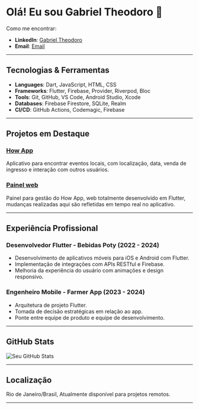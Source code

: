# Olá! Eu sou Gabriel Theodoro 👋

Como me encontrar:
- **LinkedIn**: [Gabriel Theodoro](https://www.linkedin.com/in/gabtheodoro/)
- **Email**: [Email](mailto:gabthefer1@gmail.com)

---

## Tecnologias & Ferramentas

- **Languages**: Dart, JavaScript, HTML, CSS
- **Frameworks**: Flutter, Firebase, Provider, Riverpod, Bloc
- **Tools**: Git, GitHub, VS Code, Android Studio, Xcode
- **Databases**: Firebase Firestore, SQLite, Realm
- **CI/CD**: GitHub Actions, Codemagic, Firebase

---

## Projetos em Destaque

### [How App](https://github.com/gabthe/howapp2)
Aplicativo para encontrar eventos locais, com localização, data, venda de ingresso e interação com outros usuários.

### [Painel web](https://github.com/gabthe/howapp-panel)
Painel para gestão do How App, web totalmente desenvolvido em Flutter, mudanças realizadas aqui são refletidas em tempo real no aplicativo.

---

## Experiência Profissional

### Desenvolvedor Flutter - **Bebidas Poty** (2022 - 2024)
- Desenvolvimento de aplicativos móveis para iOS e Android com Flutter.
- Implementação de integrações com APIs RESTful e Firebase.
- Melhoria da experiência do usuário com animações e design responsivo.

### Engenheiro Mobile - **Farmer App** (2023 - 2024)
- Arquitetura de projeto Flutter.
- Tomada de decisão estratégicas em relação ao app.
- Ponte entre equipe de produto e equipe de desenvolvimento.

---

## GitHub Stats

![Seu GitHub Stats](https://github-readme-stats.vercel.app/api?username=gabthe&show_icons=true&hide_title=true&hide=prs)

---

## Localização

Rio de Janeiro/Brasil, Atualmente disponível para projetos remotos.

---
